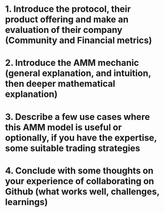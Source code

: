



# 1. Introduce the protocol, their product offering and make an evaluation of their company (Community and Financial metrics)

# 2. Introduce the AMM mechanic (general explanation, and intuition, then deeper mathematical explanation)

# 3. Describe a few use cases where this AMM model is useful or optionally, if you have the expertise, some suitable trading strategies

# 4. Conclude with some thoughts on your experience of collaborating on Github (what works well, challenges, learnings)
